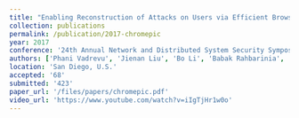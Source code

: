 ```yaml
---
title: "Enabling Reconstruction of Attacks on Users via Efficient Browsing Snapshots"
collection: publications
permalink: /publication/2017-chromepic
year: 2017
conference: '24th Annual Network and Distributed System Security Symposium (NDSS)'
authors: ['Phani Vadrevu', 'Jienan Liu', 'Bo Li', 'Babak Rahbarinia', 'Kyu Hyung Lee', 'Roberto Perdisci']
location: 'San Diego, U.S.'
accepted: '68'
submitted: '423'
paper_url: '/files/papers/chromepic.pdf'
video_url: 'https://www.youtube.com/watch?v=iIgTjHr1w0o'
---
```

